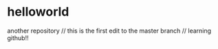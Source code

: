 # helloworld
another repository
// this is the first edit to the master branch
// learning github!!


